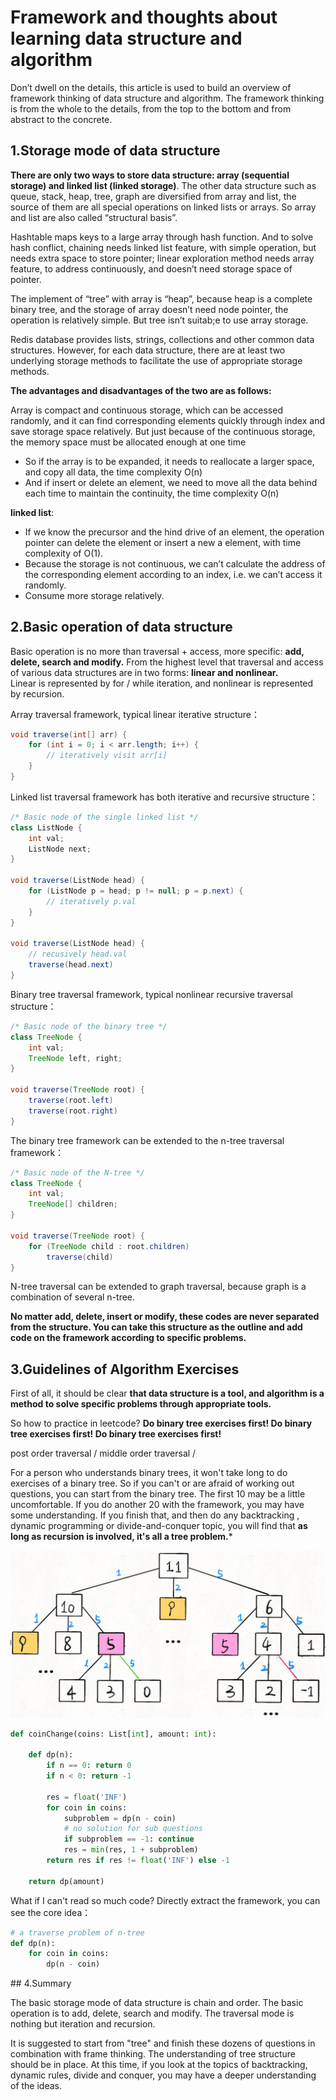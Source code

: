 # Framework and thoughts about learning data structure and algorithm

Don’t dwell on the details, this article is used to build an overview of framework thinking of data structure and algorithm. The framework thinking is from the whole to the details, from the top to the bottom and from abstract to the concrete. 

## 1.Storage mode of data structure

**There are only two ways to store data structure: array (sequential storage) and linked list (linked storage)**. The other data structure such as queue, stack, heap, tree, graph are diversified from array and list, the source of them are all special operations on linked lists or arrays. So array and list are also called “structural basis”.

Hashtable maps keys to a large array through hash function. And to solve hash conflict, chaining needs linked list feature, with simple operation, but needs extra space to store pointer; linear exploration method needs array feature, to address continuously, and doesn’t need storage space of pointer.

The implement of “tree” with array is “heap”, because heap is a complete binary tree, and the storage of array doesn’t need node pointer, the operation is relatively simple. But tree isn’t suitab;e to use array storage. 

Redis database provides lists, strings, collections and other common data structures. However, for each data structure, there are at least two underlying storage methods to facilitate the use of appropriate storage methods.

**The advantages and disadvantages of the two are as follows:**

Array is compact and continuous storage, which can be accessed randomly, and it can find corresponding elements quickly through index and save storage space relatively. But just because of the continuous storage, the memory space must be allocated enough at one time 

- So if the array is to be expanded, it needs to reallocate a larger space, and copy all data, the time complexity O(n)
- And if insert or delete an element, we need to move all the data behind each time to maintain the continuity, the time complexity O(n)

**linked list**:

- If we know the precursor and the hind drive of an element, the operation pointer can delete the element or insert a new a element, with time complexity of O(1).
- Because the storage is not continuous, we can’t calculate the address of the corresponding element according to an index, i.e. we can’t access it randomly.
- Consume more storage relatively.

## 2.Basic operation of data structure

Basic operation is no more than traversal + access, more specific: **add, delete, search and modify.**
From the highest level that traversal and access of various data structures are in two forms: **linear and nonlinear.**                                                                                                   
Linear is represented by for / while iteration, and nonlinear is represented by recursion.                                                                                                                                                                                                                                                                                                                                                                                                                                                                                                                                                                                                                                                                                                                                                                                                                                                                                                                                                                                                                                                                                                                                                                                                                                                                                                                                                                                                                                                                                                                                                                                                                                                                                                                                                                                                                                                                                                                                                                                                                                                                                                                                                                                                                                                                                                                                                                                                                                                                                                                                                                                                                                                                                                                                                                                                                                                                                                                                                                                                                                                                                                                                                                                                                                                                                               

Array traversal framework, typical linear iterative structure：

```java
void traverse(int[] arr) {
    for (int i = 0; i < arr.length; i++) {
        // iteratively visit arr[i]
    }
}
```

Linked list traversal framework has both iterative and recursive structure：

```java
/* Basic node of the single linked list */
class ListNode {
    int val;
    ListNode next;
}

void traverse(ListNode head) {
    for (ListNode p = head; p != null; p = p.next) {
        // iteratively p.val
    }
}

void traverse(ListNode head) {
    // recusively head.val
    traverse(head.next)
}
```
Binary tree traversal framework, typical nonlinear recursive traversal structure：

```java
/* Basic node of the binary tree */
class TreeNode {
    int val;
    TreeNode left, right;
}

void traverse(TreeNode root) {
    traverse(root.left)
    traverse(root.right)
}
```

The binary tree framework can be extended to the n-tree traversal framework：

```java
/* Basic node of the N-tree */
class TreeNode {
    int val;
    TreeNode[] children;
}

void traverse(TreeNode root) {
    for (TreeNode child : root.children)
        traverse(child)
}
```

N-tree traversal can be extended to graph traversal, because graph is a combination of several n-tree.

**No matter add, delete, insert or modify, these codes are never separated from the structure. You can take this structure as the outline and add code on the framework according to specific problems.**

## 3.Guidelines of Algorithm Exercises

First of all, it should be clear **that data structure is a tool, and algorithm is a method to solve specific problems through appropriate tools.**

So how to practice in leetcode? **Do binary tree exercises first! Do binary tree exercises first! Do binary tree exercises first!**

post order traversal / middle order traversal / 

For a person who understands binary trees, it won't take long to do exercises of a binary tree. So if you can't or are afraid of working out questions, you can start from the binary tree. The first 10 may be a little uncomfortable. If you do another 20 with the framework, you may have some understanding. If you finish that, and then do any backtracking , dynamic programming or divide-and-conquer topic, you will find that **as long as recursion is involved, it's all a tree problem.***

![](../pictures/动态规划详解进阶/5.jpg)

```python
def coinChange(coins: List[int], amount: int):

    def dp(n):
        if n == 0: return 0
        if n < 0: return -1

        res = float('INF')
        for coin in coins:
            subproblem = dp(n - coin)
            # no solution for sub questions 
            if subproblem == -1: continue
            res = min(res, 1 + subproblem)
        return res if res != float('INF') else -1
    
    return dp(amount)
```

What if I can't read so much code? Directly extract the framework, you can see the core idea：

```python
# a traverse problem of n-tree
def dp(n):
    for coin in coins:
        dp(n - coin)
```

\## 4.Summary

The basic storage mode of data structure is chain and order. The basic operation is to add, delete, search and modify. The traversal mode is nothing but iteration and recursion.

It is suggested to start from "tree" and finish these dozens of questions in combination with frame thinking. The understanding of tree structure should be in place. At this time, if you look at the topics of backtracking, dynamic rules, divide and conquer, you may have a deeper understanding of the ideas.

